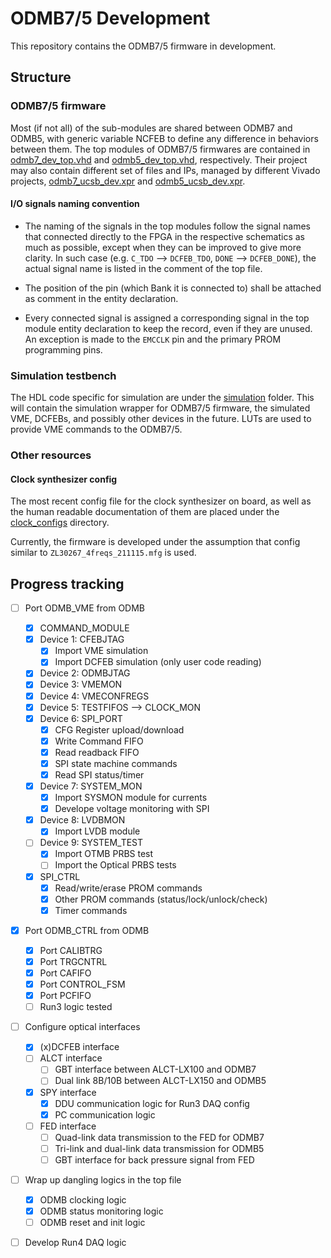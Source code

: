 # ODMB7/5 Development

This repository contains the ODMB7/5 firmware in development.

## Structure

### ODMB7/5 firmware
Most (if not all) of the sub-modules are shared between ODMB7 and ODMB5, with generic variable NCFEB to define any difference in behaviors between them.
The top modules of ODMB7/5 firmwares are contained in [odmb7_dev_top.vhd](/source/odmb7_dev_top.vhd) and [odmb5_dev_top.vhd](/source/odmb5_dev_top.vhd), respectively.
Their project may also contain different set of files and IPs, managed by different Vivado projects, [odmb7_ucsb_dev.xpr](/project/odmb7_ucsb_dev.xpr) and [odmb5_ucsb_dev.xpr](/project/odmb5_ucsb_dev.xpr).

#### I/O signals naming convention
- The naming of the signals in the top modules follow the signal names that connected directly to the FPGA in the respective schematics as much as possible, except when they can be
  improved to give more clarity. In such case (e.g. `C_TDO` --> `DCFEB_TDO`, `DONE` --> `DCFEB_DONE`), the actual signal name is listed in the comment of the top file.

- The position of the pin (which Bank it is connected to) shall be attached as comment in the entity declaration.

- Every connected signal is assigned a corresponding signal in the top module entity declaration to keep the record, even if they are unused. An exception is made to the `EMCCLK` 
  pin and the primary PROM programming pins.

### Simulation testbench
The HDL code specific for simulation are under the [simulation](/simulation) folder. This will contain the simulation wrapper for ODMB7/5 firmware, the simulated VME, DCFEBs, and possibly
other devices in the future. LUTs are used to provide VME commands to the ODMB7/5.

### Other resources
#### Clock synthesizer config
The most recent config file for the clock synthesizer on board, as well as the human readable documentation of them are placed under the [clock_configs](/resources/clock_configs) directory.

Currently, the firmware is developed under the assumption that config similar to `ZL30267_4freqs_211115.mfg` is used.

## Progress tracking

- [ ] Port ODMB_VME from ODMB
  - [X] COMMAND_MODULE
  - [X] Device 1: CFEBJTAG
    - [X] Import VME simulation
    - [X] Import DCFEB simulation (only user code reading)
  - [X] Device 2: ODMBJTAG
  - [X] Device 3: VMEMON
  - [X] Device 4: VMECONFREGS
  - [X] Device 5: TESTFIFOS --> CLOCK_MON
  - [X] Device 6: SPI_PORT
    - [X] CFG Register upload/download
    - [X] Write Command FIFO
    - [X] Read readback FIFO
    - [X] SPI state machine commands
    - [X] Read SPI status/timer
  - [X] Device 7: SYSTEM_MON
    - [X] Import SYSMON module for currents
    - [X] Develope voltage monitoring with SPI 
  - [X] Device 8: LVDBMON
    - [X] Import LVDB module
  - [ ] Device 9: SYSTEM_TEST
    - [X] Import OTMB PRBS test
    - [ ] Import the Optical PRBS tests
  - [X] SPI_CTRL
    - [X] Read/write/erase PROM commands
    - [X] Other PROM commands (status/lock/unlock/check)
    - [X] Timer commands

- [X] Port ODMB_CTRL from ODMB
  - [X] Port CALIBTRG
  - [X] Port TRGCNTRL
  - [X] Port CAFIFO
  - [X] Port CONTROL_FSM
  - [X] Port PCFIFO
  - [ ] Run3 logic tested

- [ ] Configure optical interfaces
  - [X] (x)DCFEB interface
  - [ ] ALCT interface
    - [ ] GBT interface between ALCT-LX100 and ODMB7
    - [ ] Dual link 8B/10B between ALCT-LX150 and ODMB5
  - [X] SPY interface
    - [X] DDU communication logic for Run3 DAQ config
    - [X] PC communication logic
  - [ ] FED interface
    - [ ] Quad-link data transmission to the FED for ODMB7
    - [ ] Tri-link and dual-link data transmission for ODMB5
    - [ ] GBT interface for back pressure signal from FED
  
- [ ] Wrap up dangling logics in the top file
  - [X] ODMB clocking logic 
  - [X] ODMB status monitoring logic 
  - [ ] ODMB reset and init logic

- [ ] Develop Run4 DAQ logic

